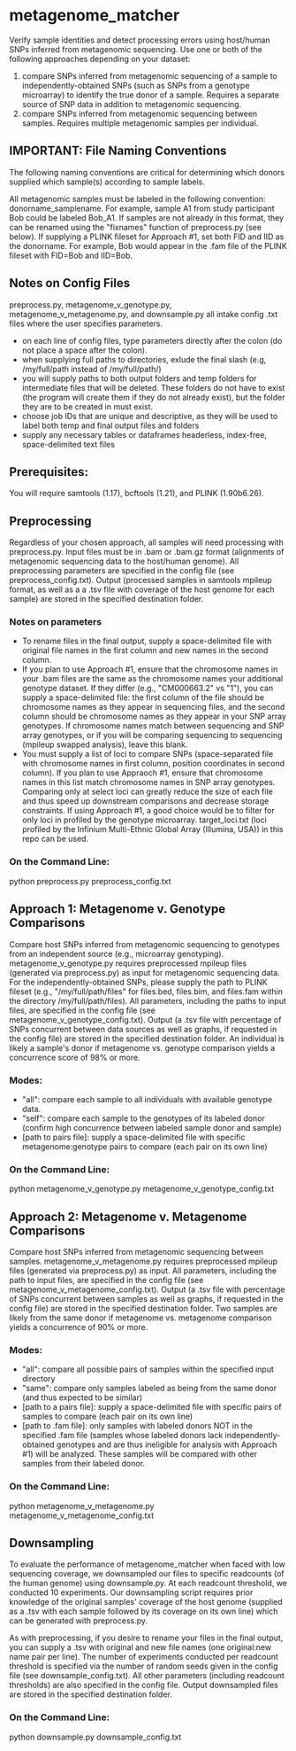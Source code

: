 # metagenome_matcher
Verify sample identities and detect processing errors using host/human SNPs inferred from metagenomic sequencing. Use one or both of the following approaches depending on your dataset: 
1) compare SNPs inferred from metagenomic sequencing of a sample to independently-obtained SNPs (such as SNPs from a genotype microarray) to identify the true donor of a sample. Requires a separate source of SNP data in addition to metagenomic sequencing.
2) compare SNPs inferred from metagenomic sequencing between samples. Requires multiple metagenomic samples per individual. 

## IMPORTANT: File Naming Conventions
The following naming conventions are critical for determining which donors supplied which sample(s) according to sample labels.

All metagenomic samples must be labeled in the following convention: donorname_samplename. For example, sample A1 from study participant Bob could be labeled Bob_A1. If samples are not already in this format, they can be renamed using the "fixnames" function of preprocess.py (see below). If supplying a PLINK fileset for Approach #1, set both FID and IID as the donorname. For example, Bob would appear in the .fam file of the PLINK fileset with FID=Bob and IID=Bob. 

## Notes on Config Files
preprocess.py, metagenome_v_genotype.py, metagenome_v_metagenome.py, and downsample.py all intake config .txt files where the user specifies parameters. 
- on each line of config files, type parameters directly after the colon (do not place a space after the colon).
- when supplying full paths to directories, exlude the final slash (e.g, /my/full/path instead of /my/full/path/)
- you will supply paths to both output folders and temp folders for intermediate files that will be deleted. These folders do not have to exist (the program will create them if they do not already exist), but the folder they are to be created in must exist.
- choose job IDs that are unique and descriptive, as they will be used to label both temp and final output files and folders
- supply any necessary tables or dataframes headerless, index-free, space-delimited text files

## Prerequisites:
You will require samtools (1.17), bcftools (1.21), and PLINK (1.90b6.26).

## Preprocessing
Regardless of your chosen approach, all samples will need processing with preprocess.py. Input files must be in .bam or .bam.gz format (alignments of metagenomic sequencing data to the host/human genome). All preprocessing parameters are specified in the config file (see preprocess_config.txt). Output (processed samples in samtools mpileup format, as well as a a .tsv file with coverage of the host genome for each sample) are stored in the specified destination folder.

### Notes on parameters
- To rename  files in the final output, supply a space-delimited file with original file names in the first column and new names in the second column.
- If you plan to use Approach #1, ensure that the chromosome names in your .bam files are the same as the chromosome names your additional genotype dataset. If they differ (e.g., "CM000663.2" vs "1"), you can supply a space-delimited file: the first column of the file should be chromosome names as they appear in sequencing files, and the second column should be chromosome names as they appear in your SNP array genotypes. If chromosome names match between sequencing and SNP array genotypes, or if you will be comparing sequencing to sequencing (mpileup swapped analysis), leave this blank.
- You must supply a list of loci to compare SNPs (space-separated file with chromosome names in first column, position coordinates in second column). If you plan to use Appraoch #1, ensure that chromosome names in this list match chromosome names in SNP array genotypes. Comparing only at select loci can greatly reduce the size of each file and thus speed up downstream comparisons and decrease storage constraints. If using Approach #1, a good choice would be to filter for only loci in profiled by the genotype microarray. target_loci.txt (loci profiled by the Infinium Multi-Ethnic Global Array (Illumina, USA)) in this repo can be used.

### On the Command Line: 
python preprocess.py preprocess_config.txt

## Approach 1: Metagenome v. Genotype Comparisons
Compare host SNPs inferred from metagenomic sequencing to genotypes from an independent source (e.g., microarray genotyping). metagenome_v_genotype.py requires preprocessed mpileup files (generated via preprocess.py) as input for metagenomic sequencing data. For the independently-obtained SNPs, please supply the path to PLINK fileset (e.g., "/my/full/path/files" for files.bed, files.bim, and files.fam within the directory /my/full/path/files). All parameters, including the paths to input files, are specified in the config file (see metagenome_v_genotype_config.txt). Output (a .tsv file with percentage of SNPs concurrent between data sources as well as graphs, if requested in the config file) are stored in the specified destination folder. An individual is likely a sample's donor if metagenome vs. genotype comparison yields a concurrence score of 98% or more.

### Modes:
- "all": compare each sample to all individuals with available genotype data.
- "self": compare each sample to the genotypes of its labeled donor (confirm high concurrence between labeled sample donor and sample)
- [path to pairs file]: supply a space-delimited file with specific metagenome:genotype pairs to compare (each pair on its own line)

### On the Command Line:
python metagenome_v_genotype.py metagenome_v_genotype_config.txt

## Approach 2: Metagenome v. Metagenome Comparisons
Compare host SNPs inferred from metagenomic sequencing between samples. metagenome_v_metagenome.py requires preprocessed mpileup files (generated via preprocess.py) as input. All parameters, including the path to input files, are specified in the config file (see metagenome_v_metagenome_config.txt). Output (a .tsv file with percentage of SNPs concurrent between samples as well as graphs, if requested in the config file) are stored in the specified destination folder. Two samples are likely from the same donor if metagenome vs. metagenome comparison yields a concurrence of 90% or more.

### Modes:
- "all": compare all possible pairs of samples within the specified input directory
- "same": compare only samples labeled as being from the same donor (and thus expected to be similar)
- [path to a pairs file]: supply a space-delimited file with specific pairs of samples to compare (each pair on its own line)
- [path to .fam file]: only samples with labeled donors NOT in the specified .fam file (samples whose labeled donors lack independently-obtained genotypes and are thus ineligible for analysis with Approach #1) will be analyzed. These samples will be compared with other samples from their labeled donor.

### On the Command Line:
python metagenome_v_metagenome.py metagenome_v_metagenome_config.txt

## Downsampling
To evaluate the performance of metagenome_matcher when faced with low sequencing coverage, we downsampled our files to specific readcounts (of the human genome) using downsample.py. At each readcount threshold, we conducted 10 experiments. Our downsampling script requires prior knowledge of the original samples' coverage of the host genome (supplied as a .tsv with each sample followed by its coverage on its own line) which can be generated with preprocess.py.

As with preprocessing, if you desire to rename your files in the final output, you can supply a .tsv with original and new file names (one original:new name pair per line). The number of experiments conducted per readcount threshold is specified via the number of random seeds given in the config file  (see downsample_config.txt). All other parameters (including readcount thresholds) are also specified in the config file. Output downsampled files are stored in the specified destination folder. 

### On the Command Line:
python downsample.py downsample_config.txt
